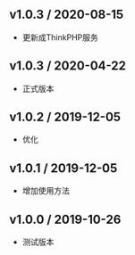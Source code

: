 ## v1.0.3 / 2020-08-15
- 更新成ThinkPHP服务

## v1.0.3 / 2020-04-22
- 正式版本

## v1.0.2 / 2019-12-05
- 优化

## v1.0.1 / 2019-12-05
- 增加使用方法

## v1.0.0 / 2019-10-26
- 测试版本
